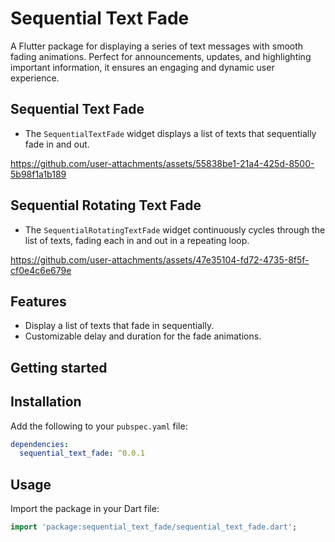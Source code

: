 <!--
This README describes the package. If you publish this package to pub.dev,
this README's contents appear on the landing page for your package.

For information about how to write a good package README, see the guide for
[writing package pages](https://dart.dev/guides/libraries/writing-package-pages).

For general information about developing packages, see the Dart guide for
[creating packages](https://dart.dev/guides/libraries/create-library-packages)
and the Flutter guide for
[developing packages and plugins](https://flutter.dev/developing-packages).
-->

# Sequential Text Fade

A Flutter package for displaying a series of text messages with smooth fading animations. Perfect for announcements, updates, and highlighting important information, it ensures an engaging and dynamic user experience.

## Sequential Text Fade 

- The `SequentialTextFade` widget displays a list of texts that sequentially fade in and out.

https://github.com/user-attachments/assets/55838be1-21a4-425d-8500-5b98f1a1b189

## Sequential Rotating Text Fade 

- The `SequentialRotatingTextFade` widget continuously cycles through the list of texts, fading each in and out in a repeating loop.

https://github.com/user-attachments/assets/47e35104-fd72-4735-8f5f-cf0e4c6e679e

## Features

- Display a list of texts that fade in sequentially.
- Customizable delay and duration for the fade animations.

## Getting started

## Installation

Add the following to your `pubspec.yaml` file:

```yaml
dependencies:
  sequential_text_fade: ^0.0.1
```

## Usage

Import the package in your Dart file:

```dart
import 'package:sequential_text_fade/sequential_text_fade.dart';
```
